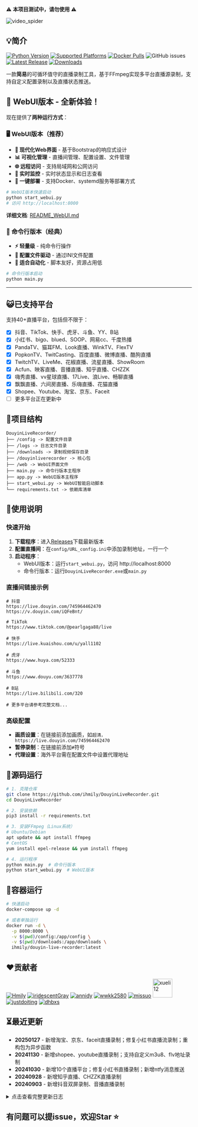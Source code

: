 ⚠️ **本项目测试中，请勿使用** ⚠️

![video_spider](https://socialify.git.ci/ihmily/DouyinLiveRecorder/image?font=Inter&forks=1&language=1&owner=1&pattern=Circuit%20Board&stargazers=1&theme=Light)

## 💡简介
[![Python Version](https://img.shields.io/badge/python-3.11.6-blue.svg)](https://www.python.org/downloads/release/python-3116/)
[![Supported Platforms](https://img.shields.io/badge/platforms-Windows%20%7C%20Linux-blue.svg)](https://github.com/ihmily/DouyinLiveRecorder)
[![Docker Pulls](https://img.shields.io/docker/pulls/ihmily/douyin-live-recorder?label=Docker%20Pulls&color=blue&logo=docker)](https://hub.docker.com/r/ihmily/douyin-live-recorder/tags)
![GitHub issues](https://img.shields.io/github/issues/ihmily/DouyinLiveRecorder.svg)
[![Latest Release](https://img.shields.io/github/v/release/ihmily/DouyinLiveRecorder)](https://github.com/ihmily/DouyinLiveRecorder/releases/latest)
[![Downloads](https://img.shields.io/github/downloads/ihmily/DouyinLiveRecorder/total)](https://github.com/ihmily/DouyinLiveRecorder/releases/latest)

一款**简易**的可循环值守的直播录制工具，基于FFmpeg实现多平台直播源录制，支持自定义配置录制以及直播状态推送。

## 🌟 WebUI版本 - 全新体验！

现在提供了**两种运行方式**：

### 🖥️ WebUI版本（推荐）
- **🎨 现代化Web界面** - 基于Bootstrap的响应式设计
- **📊 可视化管理** - 直播间管理、配置设置、文件管理
- **🌐 远程访问** - 支持局域网和公网访问
- **🔄 实时监控** - 实时状态显示和日志查看
- **🚀 一键部署** - 支持Docker、systemd服务等部署方式

```bash
# WebUI版本快速启动
python start_webui.py
# 访问 http://localhost:8000
```

**详细文档**: [README_WebUI.md](README_WebUI.md)

### 🖤 命令行版本（经典）
- **⚡ 轻量级** - 纯命令行操作
- **🔧 配置文件驱动** - 通过INI文件配置
- **📱 适合自动化** - 脚本友好，资源占用低

```bash
# 命令行版本启动
python main.py
```

---

## 😺已支持平台

支持40+直播平台，包括但不限于：

- [x] 抖音、TikTok、快手、虎牙、斗鱼、YY、B站
- [x] 小红书、bigo、blued、SOOP、网易cc、千度热播
- [x] PandaTV、猫耳FM、Look直播、WinkTV、FlexTV
- [x] PopkonTV、TwitCasting、百度直播、微博直播、酷狗直播
- [x] TwitchTV、LiveMe、花椒直播、流星直播、ShowRoom
- [x] Acfun、映客直播、音播直播、知乎直播、CHZZK
- [x] 嗨秀直播、vv星球直播、17Live、浪Live、畅聊直播
- [x] 飘飘直播、六间房直播、乐嗨直播、花猫直播
- [x] Shopee、Youtube、淘宝、京东、Faceit
- [ ] 更多平台正在更新中

## 🎈项目结构

```
DouyinLiveRecorder/
├── /config -> 配置文件目录
├── /logs -> 日志文件目录
├── /downloads -> 录制视频保存目录
├── /douyinliverecorder -> 核心包
├── /web -> WebUI界面文件
├── main.py -> 命令行版本主程序
├── app.py -> WebUI版本主程序
├── start_webui.py -> WebUI智能启动脚本
└── requirements.txt -> 依赖库清单
```

## 🌱使用说明

### 快速开始

1. **下载程序**：进入[Releases](https://github.com/ihmily/DouyinLiveRecorder/releases)下载最新版本
2. **配置直播间**：在`config/URL_config.ini`中添加录制地址，一行一个
3. **启动程序**：
   - WebUI版本：运行`start_webui.py`，访问 http://localhost:8000
   - 命令行版本：运行`DouyinLiveRecorder.exe`或`main.py`

### 直播间链接示例

```
# 抖音
https://live.douyin.com/745964462470
https://v.douyin.com/iQFeBnt/

# TikTok
https://www.tiktok.com/@pearlgaga88/live

# 快手
https://live.kuaishou.com/u/yall1102

# 虎牙
https://www.huya.com/52333

# 斗鱼
https://www.douyu.com/3637778

# B站
https://live.bilibili.com/320

# 更多平台请参考完整文档...
```

### 高级配置

- **画质设置**：在链接前添加画质，如`超清，https://live.douyin.com/745964462470`
- **暂停录制**：在链接前添加`#`符号
- **代理设置**：海外平台需在配置文件中设置代理地址

## 🎃源码运行

```bash
# 1. 克隆仓库
git clone https://github.com/ihmily/DouyinLiveRecorder.git
cd DouyinLiveRecorder

# 2. 安装依赖
pip3 install -r requirements.txt

# 3. 安装FFmpeg（Linux系统）
# Ubuntu/Debian
apt update && apt install ffmpeg
# CentOS
yum install epel-release && yum install ffmpeg

# 4. 运行程序
python main.py  # 命令行版本
python start_webui.py  # WebUI版本
```

## 🐋容器运行

```bash
# 快速启动
docker-compose up -d

# 或者单独运行
docker run -d \
  -p 8000:8000 \
  -v $(pwd)/config:/app/config \
  -v $(pwd)/downloads:/app/downloads \
  ihmily/douyin-live-recorder:latest
```

## ❤️贡献者

[![Hmily](https://github.com/ihmily.png?size=50)](https://github.com/ihmily)
[![iridescentGray](https://github.com/iridescentGray.png?size=50)](https://github.com/iridescentGray)
[![annidy](https://github.com/annidy.png?size=50)](https://github.com/annidy)
[![wwkk2580](https://github.com/wwkk2580.png?size=50)](https://github.com/wwkk2580)
[![missuo](https://github.com/missuo.png?size=50)](https://github.com/missuo)
<a href="https://github.com/xueli12" target="_blank"><img src="https://github.com/xueli12.png?size=50" alt="xueli12" style="width:53px; height:51px;" /></a>
[![justdoiting](https://github.com/justdoiting.png?size=50)](https://github.com/justdoiting)
[![dhbxs](https://github.com/dhbxs.png?size=50)](https://github.com/dhbxs)

## ⏳最近更新

- **20250127** - 新增淘宝、京东、faceit直播录制；修复小红书直播流录制；重构包为异步函数
- **20241130** - 新增shopee、youtube直播录制；支持自定义m3u8、flv地址录制
- **20241030** - 新增10个直播平台；修复小红书直播录制；新增ntfy消息推送
- **20240928** - 新增知乎直播、CHZZK直播录制
- **20240903** - 新增抖音双屏录制、音播直播录制

<details><summary>点击查看完整更新日志</summary>

- 20240713 - 新增映客直播录制
- 20240705 - 新增时光直播录制
- 20240701 - 修复虎牙直播录制2分钟断流问题；新增自定义直播推送内容
- 20240621 - 新增Acfun、ShowRoom直播录制；修复微博录制
- 20240510 - 修复部分虎牙直播间录制错误
- 20240508 - 修复花椒直播录制
- 20240506 - 修复抖音录制画质解析bug；修复虎牙录制60帧问题
- 20240427 - 新增LiveMe、花椒直播录制
- 20240425 - 新增TwitchTV直播录制
- 20240424 - 新增酷狗直播录制、优化PopkonTV直播录制
- 20240423 - 新增百度直播录制、微博直播录制
- 20240311 - 修复海外平台录制bug，增加画质选择
- 20240309 - 修复虎牙、小红书、B站直播录制；新增5个直播平台
- 20240209 - 优化AfreecaTV录制；修复小红书直播录制

</details>

## 有问题可以提issue，欢迎Star ⭐
